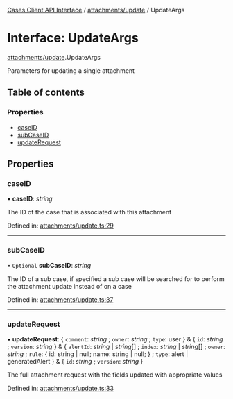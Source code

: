 [Cases Client API Interface](../server_client_api.md) / [attachments/update](../modules/attachments_update.md) / UpdateArgs

# Interface: UpdateArgs

[attachments/update](../modules/attachments_update.md).UpdateArgs

Parameters for updating a single attachment

## Table of contents

### Properties

- [caseID](attachments_update.updateargs.md#caseid)
- [subCaseID](attachments_update.updateargs.md#subcaseid)
- [updateRequest](attachments_update.updateargs.md#updaterequest)

## Properties

### caseID

• **caseID**: *string*

The ID of the case that is associated with this attachment

Defined in: [attachments/update.ts:29](https://github.com/jonathan-buttner/kibana/blob/74ceeee50da/x-pack/plugins/cases/server/client/attachments/update.ts#L29)

___

### subCaseID

• `Optional` **subCaseID**: *string*

The ID of a sub case, if specified a sub case will be searched for to perform the attachment update instead of on a case

Defined in: [attachments/update.ts:37](https://github.com/jonathan-buttner/kibana/blob/74ceeee50da/x-pack/plugins/cases/server/client/attachments/update.ts#L37)

___

### updateRequest

• **updateRequest**: { `comment`: *string* ; `owner`: *string* ; `type`: user  } & { `id`: *string* ; `version`: *string*  } & { `alertId`: *string* \| *string*[] ; `index`: *string* \| *string*[] ; `owner`: *string* ; `rule`: { id: string \| null; name: string \| null; } ; `type`: alert \| generatedAlert  } & { `id`: *string* ; `version`: *string*  }

The full attachment request with the fields updated with appropriate values

Defined in: [attachments/update.ts:33](https://github.com/jonathan-buttner/kibana/blob/74ceeee50da/x-pack/plugins/cases/server/client/attachments/update.ts#L33)

